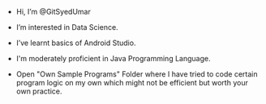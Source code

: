 - Hi, I’m @GitSyedUmar
- I’m interested in Data Science.
- I’ve learnt basics of Android Studio.
- I'm moderately proficient in Java Programming Language.

- Open "Own Sample Programs" Folder where I have tried to code certain program logic on my own which might not be efficient but worth your own practice.

<!---
GitSyedUmar/GitSyedUmar is a ✨ special ✨ repository because its `README.md` (this file) appears on your GitHub profile.
You can click the Preview link to take a look at your changes.
--->
